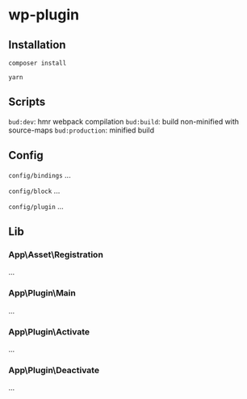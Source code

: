 # wp-plugin

## Installation

`composer install`

`yarn`

## Scripts

`bud:dev`: hmr webpack compilation
`bud:build`: build non-minified with source-maps
`bud:production`: minified build

## Config

`config/bindings`
...

`config/block`
...

`config/plugin`
...

## Lib

### App\Asset\Registration

...

### App\Plugin\Main

...

### App\Plugin\Activate

...

### App\Plugin\Deactivate

...
